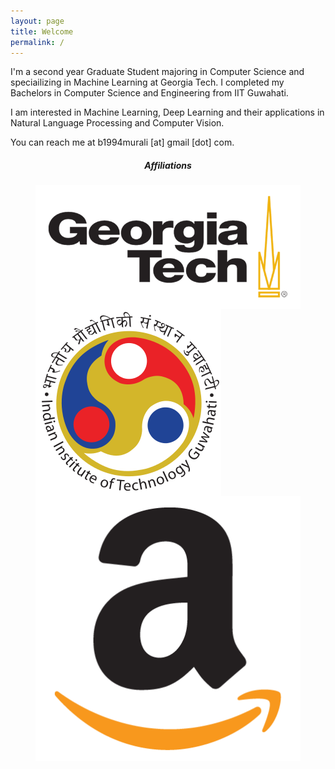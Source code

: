 ```yaml
---
layout: page
title: Welcome
permalink: /
---
```


I'm a second year Graduate Student majoring in Computer Science and speciailizing in Machine Learning at Georgia Tech. I completed my Bachelors in Computer Science and Engineering from IIT Guwahati.

I am interested in Machine Learning, Deep Learning and their applications in Natural Language Processing and Computer Vision.

You can reach me at b1994murali [at] gmail [dot] com.

<h5 align="center">Affiliations</h5>
<figure align="center" class="affils">
<a href="http://www.gatech.edu/"><img style="float: left;" src="/docs/pictures/gatech.png" style="width: 75px; height: 50px; margin:0px 5px"/></a>
<a href="http://www.iitg.ac.in/"><img style="float: left;" src="/docs/pictures/iitg.png" style="width: 50px; height: 50px; margin:0px 5px"/></a>
<a href="https://www.amazon.com/"><img style="float: left;" src="/docs/pictures/amazon.png" style="width: 50px; height: 50px; margin:0px 5px"/></a>
</figure>
